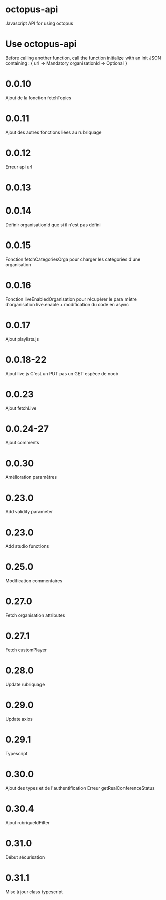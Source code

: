 # octopus-api
Javascript API for using octopus 

# Use octopus-api
Before calling another function, call the function initialize with an init JSON containing : 
{
    url -> Mandatory
    organisationId -> Optional
}

# 0.0.10 
Ajout de la fonction fetchTopics

# 0.0.11
Ajout des autres fonctions liées au rubriquage

# 0.0.12
Erreur api url

# 0.0.13 
# 0.0.14 
Définir organisationId que si il n'est pas défini

# 0.0.15
Fonction fetchCategoriesOrga pour charger les catégories d'une organisation

# 0.0.16
Fonction liveEnabledOrganisation pour récupérer le para mètre d'organisation live.enable + modification du code en async

# 0.0.17
Ajout playlists.js

# 0.0.18-22
Ajout live.js
C'est un PUT pas un GET espèce de noob
# 0.0.23
Ajout fetchLive
# 0.0.24-27
Ajout comments

# 0.0.30
Amélioration paramètres

# 0.23.0
Add validity parameter

# 0.23.0
Add studio functions

# 0.25.0
Modification commentaires

# 0.27.0
Fetch organisation attributes
# 0.27.1
Fetch customPlayer

# 0.28.0
Update rubriquage

# 0.29.0
Update axios
# 0.29.1
Typescript

# 0.30.0
Ajout des types et de l'authentification
Erreur getRealConferenceStatus
# 0.30.4
Ajout rubriqueIdFilter

# 0.31.0
Début sécurisation
# 0.31.1
Mise à jour class typescript